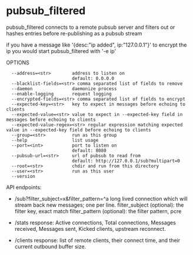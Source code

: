 pubsub_filtered
===============

pubsub_filtered connects to a remote pubsub server and filters out or 
hashes entries before re-publishing as a pubsub stream

if you have a message like '{desc:"ip added", ip:"127.0.0.1"}' to encrypt the ip you would start pubsub_filtered with '-e ip'

OPTIONS

```
  --address=<str>        address to listen on
                         default: 0.0.0.0
  --blacklist-fields=<str> comma separated list of fields to remove
  --daemon               daemonize process
  --enable-logging       request logging
  --encrypted-fields=<str> comma separated list of fields to encrypt
  --expected-key=<str>   key to expect in messages before echoing to clients
  --expected-value=<str> value to expect in --expected-key field in messages before echoing to clients
  --expected-value-regex=<str> regular expression matching expected value in --expected-key field before echoing to clients
  --group=<str>          run as this group
  --help                 list usage
  --port=<int>           port to listen on
                         default: 8080
  --pubsub-url=<str>     url of pubsub to read from
                         default: http://127.0.0.1/sub?multipart=0
  --root=<str>           chdir and run from this directory
  --user=<str>           run as this user
  --version              
```

API endpoints:

 * /sub?filter_subject=x&filter_pattern=^a 
  long lived connection which will stream back new messages; one per line.
  filter_subject (optional): the filter key, exact match
  filter_pattern (optional): the filter pattern, pcre
  
 * /stats
  response: Active connections, Total connections, Messages received, Messages sent, Kicked clients, upstream reconnect.
  
 * /clients
  response: list of remote clients, their connect time, and their current outbound buffer size.
